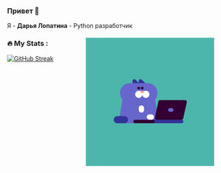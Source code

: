 ### Привет 🤚
Я - <b>Дарья Лопатина</b> - Python разработчик

<div style="margin: 20px"><img align="right" alt="GIF" src="https://github.com/pythonistka/pythonistka/blob/master/cat.gif" width="300" height="300"  /></div>


### :fire: My Stats :
[![GitHub Streak](http://github-readme-streak-stats.herokuapp.com?user=pythonistka&theme=dark&background=000000)](https://git.io/streak-stats)